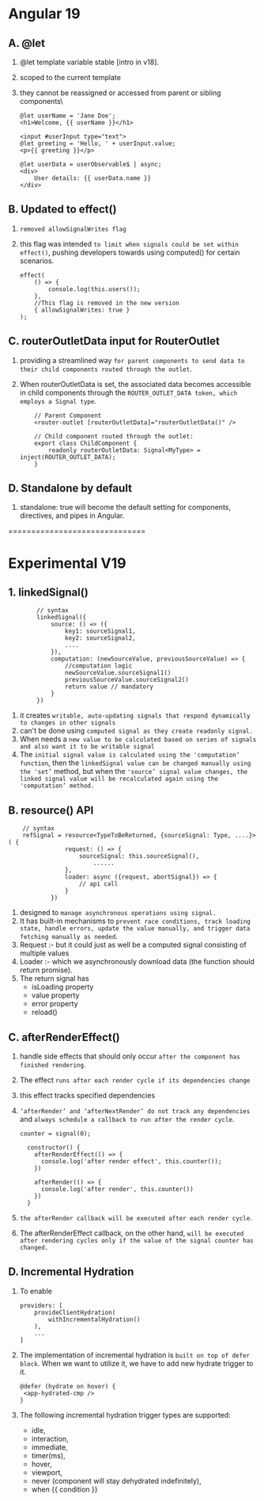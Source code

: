 # Angular 19

## A. @let

1.  @let template variable stable [intro in v18].
2.  scoped to the current template
3.  they cannot be reassigned or accessed from parent or sibling components\

        @let userName = 'Jane Doe';
        <h1>Welcome, {{ userName }}</h1>

        <input #userInput type="text">
        @let greeting = 'Hello, ' + userInput.value;
        <p>{{ greeting }}</p>

        @let userData = userObservable$ | async;
        <div>
        	User details: {{ userData.name }}
        </div>

## B. Updated to effect()

1.  `removed allowSignalWrites flag`
2.  this flag was intended `to limit when signals could be set within effect()`, pushing developers towards using computed() for certain scenarios.

        effect(
        	() => {
        		console.log(this.users());
        	},
        	//This flag is removed in the new version
        	{ allowSignalWrites: true }
        );

## C. routerOutletData input for RouterOutlet

1.  providing a streamlined way `for parent components to send data to their child components routed through the outlet`.
2.  When routerOutletData is set, the associated data becomes accessible in child components through the `ROUTER_OUTLET_DATA token, which employs a Signal type`.

        	// Parent Component
        	<router-outlet [routerOutletData]="routerOutletData()" />

        	// Child component routed through the outlet:
        	export class ChildComponent {
        		readonly routerOutletData: Signal<MyType> = inject(ROUTER_OUTLET_DATA);
        	}

## D. Standalone by default

1. standalone: true will become the default setting for components, directives, and pipes in Angular.

==============================

# Experimental V19

## 1. linkedSignal()

    		// syntax
    		linkedSignal({
    			source: () => ({
    				key1: sourceSignal1,
    				key2: sourceSignal2,
    				....
    			}),
    			computation: (newSourceValue, previousSourceValue) => {
    				//computation logic
    				newSourceValue.sourceSignal1()
    				previousSourceValue.sourceSignal2()
    				return value // mandatory
    			}
    		})

1. it creates `writable, auto-updating signals that respond dynamically to changes in other signals`
2. can't be done using `computed signal as they create readonly signal.`
3. When needs a `new value to be calculated based on series of signals and also want it to be writable signal`
4. The `initial signal value is calculated using the 'computation’ function`, then the `linkedSignal value can be changed manually using the 'set’` method, but when the `'source’ signal value changes, the linked signal value will be recalculated again using the 'computation’ method.`

## B. resource() API

    	// syntax
    	refSignal = resource<TypeToBeReturned, {sourceSignal: Type, ....}>( {
    				request: () => {
    					sourceSignal: this.sourceSignal(),
    						......
    				},
    				loader: async ({request, abortSignal}) => {
    					// api call
    				}
    			})

1.  designed to `manage asynchronous operations using signal.`
2.  It has built-in mechanisms to `prevent race conditions, track loading state, handle errors, update the value manually, and trigger data fetching manually as needed`.
3.  Request :- but it could just as well be a computed signal consisting of multiple values
4.  Loader :- which we asynchronously download data (the function should return promise).
5.  The return signal has
    - isLoading property
    - value property
    - error property
    - reload()

## C. afterRenderEffect()

1.  handle side effects that should only occur `after the component has finished rendering`.
2.  The effect `runs after each render cycle if its dependencies change`
3.  this effect tracks specified dependencies
4.  `‘afterRender’ and ‘afterNextRender’ do not track any dependencies` and `always schedule a callback to run after the render cycle`.

        counter = signal(0);

          constructor() {
        	afterRenderEffect(() => {
        	  console.log('after render effect', this.counter());
        	})

        	afterRender(() => {
        	  console.log('after render', this.counter())
        	})
          }

5.  `the afterRender callback will be executed after each render cycle`.
6.  The afterRenderEffect callback, on the other hand, `will be executed after rendering cycles only if the value of the signal counter has changed.`

## D. Incremental Hydration

1.  To enable

        providers: [
        	provideClientHydration(
        		withIncrementalHydration()
        	),
        	...
        ]

2.  The implementation of incremental hydration is `built on top of defer block`. When we want to utilize it, we have to add new hydrate trigger to it.

        @defer (hydrate on hover) {
         <app-hydrated-cmp />
        }

3.  The following incremental hydration trigger types are supported:
    - idle,
    - interaction,
    - immediate,
    - timer(ms),
    - hover,
    - viewport,
    - never (component will stay dehydrated indefinitely),
    - when {{ condition }}
